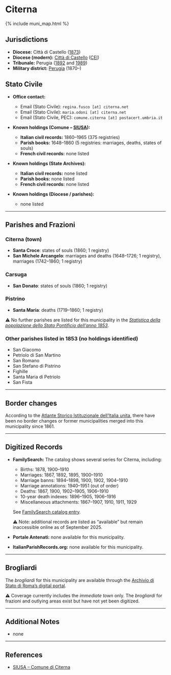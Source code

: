 # Citerna

{% include muni_map.html %}

## Jurisdictions

* **Diocese:** Città di Castello ([1873](https://www.google.it/books/edition/Il_libro_de_comuni_del_Regno_d_Italia_co/WF9mfeJJcDEC?gbpv=1))
* **Diocese (modern):** [Città di Castello](../dio/castello.md) ([CEI](https://www.chiesacattolica.it/annuario-cei/ricerca-parrocchie/))
* **Tribunale:** Perugia ([1892](https://www.google.it/books/edition/Bollettino_ufficiale_del_Ministero_di_gr/kRXd4t5fK-0C?hl=en&gbpv=1&pg=PA457&printsec=frontcover) and [1989](https://www.google.it/books/edition/Gazzetta_ufficiale_della_Repubblica_ital/-Z6nogg-qMQC?hl=en&gbpv=1&pg=RA8-PA38&printsec=frontcover))
* **Military district:** [Perugia](../mil/perugia.md) (1870–)

## Stato Civile

* **Office contact:**

  * Email (Stato Civile): `regina.fusco [at] citerna.net`
  * Email (Stato Civile): `maria.odoni [at] citerna.net`
  * Email (Stato Civile, PEC): `comune.citerna [at] postacert.umbria.it`

* **Known holdings (Comune – [SIUSA](https://siusa-archivi.cultura.gov.it/cgi-bin/siusa/pagina.pl?TipoPag=comparc&Chiave=311707)):**

  * **Italian civil records:** 1860–1965 (375 registries)
  * **Parish books:** 1648–1860 (5 registries: marriages, deaths, states of souls)
  * **French civil records:** none listed

* **Known holdings (State Archives):**

  * **Italian civil records:** none listed
  * **Parish books:** none listed
  * **French civil records:** none listed

* **Known holdings (Diocese / parishes):**

  * none listed

---

## Parishes and Frazioni

### Citerna (town)

* **Santa Croce**: states of souls (1860; 1 registry)
* **San Michele Arcangelo**: marriages and deaths (1648–1726; 1 registry), marriages (1742–1860; 1 registry)

### Carsuga

* **San Donato**: states of souls (1860; 1 registry)

### Pistrino

* **Santa Maria**: deaths (1719–1860; 1 registry)

⚠️ No further parishes are listed for this municipality in the *[Statistica della popolazione dello Stato Pontificio dell’anno 1853](https://www.google.it/books/edition/Statistics_della_popolazione_dello_Stato/v6dCAQAAMAAJ)*.

### Other parishes listed in 1853 (no holdings identified)

* San Giacomo
* Petriolo di San Martino
* San Romano
* San Stefano di Pistrino
* Fighille
* Santa Maria di Petriolo
* San Fista

---

## Border changes

According to the [Atlante Storico Istituzionale dell’Italia unita](http://dati.san.beniculturali.it/asi/local/), there have been no border changes or former municipalities merged into this municipality since 1861.

---

## Digitized Records

* **FamilySearch:** The catalog shows several series for Citerna, including:

  * Births: 1878, 1900–1910
  * Marriages: 1867, 1892, 1895, 1900–1910
  * Marriage banns: 1894–1898, 1900, 1902, 1904–1910
  * Marriage annotations: 1940–1951 (out of order)
  * Deaths: 1867, 1900, 1902–1905, 1906–1910
  * 10-year death indexes: 1896–1905, 1906–1916
  * Miscellaneous attachments: 1867–1907, 1910, 1911, 1929

  See [FamilySearch catalog entry](https://www.familysearch.org/en/search/catalog/834438).

  ⚠️ Note: additional records are listed as “available” but remain inaccessible online as of September 2025.

* **Portale Antenati:** none available for this municipality.

* **ItalianParishRecords.org:** none available for this municipality.

---

## Brogliardi

The *brogliardi* for this municipality are available through the [Archivio di Stato di Roma’s digital portal](https://imagoarchiviodistatoroma.cultura.gov.it/Gregoriano/s_brogliardi.php?Provincia=Perugia&Denominazione=Citerna).

⚠️ Coverage currently includes the *immediate town* only. The *brogliardi* for frazioni and outlying areas exist but have not yet been digitized.

---

## Additional Notes

* none

---

## References

* [SIUSA – Comune di Citerna](https://siusa-archivi.cultura.gov.it/cgi-bin/siusa/pagina.pl?TipoPag=comparc&Chiave=311707)
